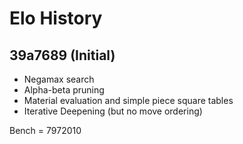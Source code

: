 # Elo History

## 39a7689 (Initial)

-   Negamax search
-   Alpha-beta pruning
-   Material evaluation and simple piece square tables
-   Iterative Deepening (but no move ordering)

Bench = 7972010
